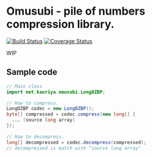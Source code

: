 # Omusubi - pile of numbers compression library.

[![Build Status](https://travis-ci.org/koron/omusubi.png?branch=master)](https://travis-ci.org/koron/omusubi)
[![Coverage Status](https://coveralls.io/repos/koron/omusubi/badge.png?branch=master)](https://coveralls.io/r/koron/omusubi)

WIP

## Sample code

```java
// Main class
import net.kaoriya.omusubi.LongDZBP;

// How to compress.
LongDZBP codec = new LongDZBP();
byte[] compressed = codec.compress(new long[] {
  ... (source long array)
});

// How to decompress.
long[] decompressed = codec.decompress(compressed);
// decompressed is match with "source long array"
